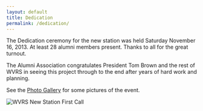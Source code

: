 ```yaml
---
layout: default
title: Dedication
permalink: /dedication/
---
```


<p>The Dedication ceremony for the new station was held Saturday November 16, 2013.  At least 28 alumni members present.  Thanks to all for the great turnout.</p>

<p>The Alumni Association congratulates President Tom Brown and the rest of WVRS in seeing this project through to the end after years of hard work and planning.</p>

<p>See the <a href="{{ '/photo-gallery/' | relative_url }}">Photo Gallery</a> for some pictures of the event.</p>

<img src="{{ '/assets/images/first_call.jpg' | relative_url }}" alt="WVRS New Station First Call">